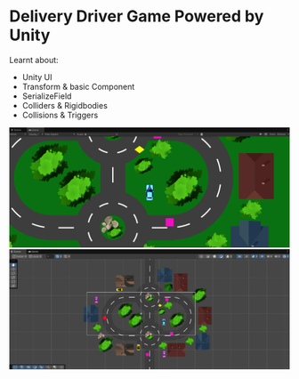 # Delivery Driver Game Powered by Unity

Learnt about:
- Unity UI
- Transform & basic Component
- SerializeField
- Colliders & Rigidbodies
- Collisions & Triggers

<img src="GamePhotosForReadME/UnityGame.png">
<img src="GamePhotosForReadME/UnityScene.png">

